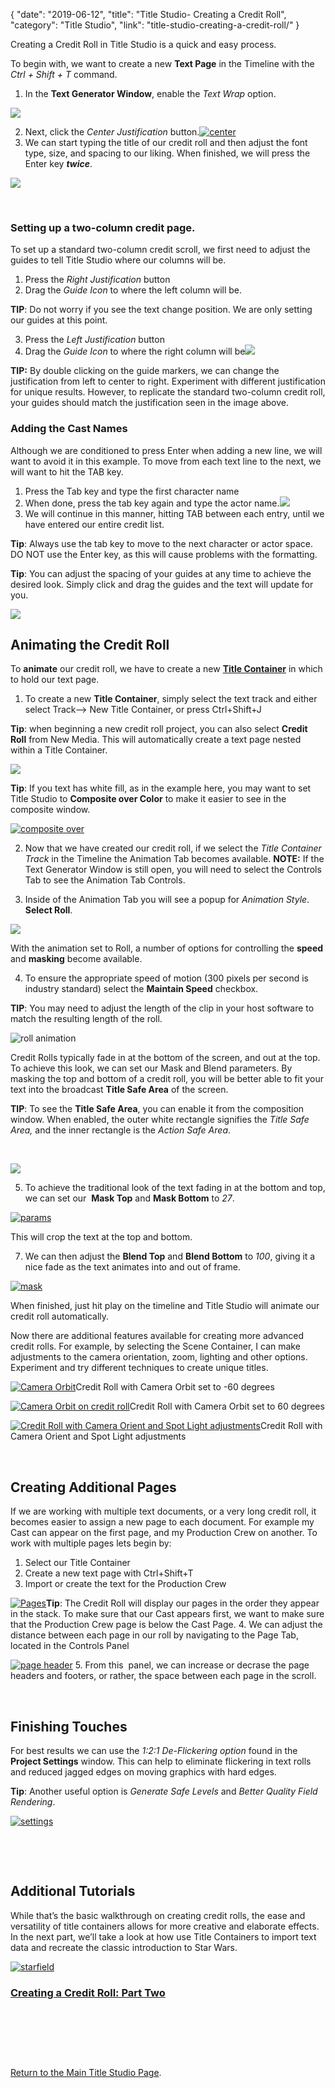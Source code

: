 {
"date": "2019-06-12",
"title": "Title Studio- Creating a Credit Roll",
"category": "Title Studio",
"link": "title-studio-creating-a-credit-roll/"
}

 Creating a Credit Roll in Title Studio is a quick and easy process.


To begin with, we want to create a new **Text Page** in the Timeline with the *Ctrl + Shift + T* command.


1. In the **Text Generator Window**, enable the *Text Wrap* option.  

[![](https://borisfx-com-res.cloudinary.com/image/upload//documentation/continuum/uploads/2016/03/Text-Wrap-1.png)](https://borisfx-com-res.cloudinary.com/image/upload//documentation/continuum/uploads/2016/03/Text-Wrap-1.png)


2. Next, click the *Center Justification* button.[![center](https://borisfx-com-res.cloudinary.com/image/upload//documentation/continuum/uploads/2016/03/center.png)](https://borisfx-com-res.cloudinary.com/image/upload//documentation/continuum/uploads/2016/03/center.png)
3. We can start typing the title of our credit roll and then adjust the font type, size, and spacing to our liking. When finished, we will press the Enter key ***twice***.


[![](https://borisfx-com-res.cloudinary.com/image/upload//documentation/continuum/uploads/2016/03/Cast-1.png)](https://borisfx-com-res.cloudinary.com/image/upload//documentation/continuum/uploads/2016/03/Cast-1.png)


 


### Setting up a two-column credit page.


To set up a standard two-column credit scroll, we first need to adjust the guides to tell Title Studio where our columns will be.


1. Press the *Right Justification* button
2. Drag the *Guide Icon* to where the left column will be.


**TIP**: Do not worry if you see the text change position. We are only setting our guides at this point.


3. Press the *Left Justification* button
4. Drag the *Guide Icon* to where the right column will be[![](https://borisfx-com-res.cloudinary.com/image/upload//documentation/continuum/uploads/2016/03/guides-1.png)](https://borisfx-com-res.cloudinary.com/image/upload//documentation/continuum/uploads/2016/03/guides-1.png)


**TIP:** By double clicking on the guide markers, we can change the justification from left to center to right. Experiment with different justification for unique results. However, to replicate the standard two-column credit roll, your guides should match the justification seen in the image above.


### Adding the Cast Names


Although we are conditioned to press Enter when adding a new line, we will want to avoid it in this example. To move from each text line to the next, we will want to hit the TAB key.


1. Press the Tab key and type the first character name
2. When done, press the tab key again and type the actor name.[![](https://borisfx-com-res.cloudinary.com/image/upload//documentation/continuum/uploads/2016/03/cast1.png)](https://borisfx-com-res.cloudinary.com/image/upload//documentation/continuum/uploads/2016/03/cast1.png)
3. We will continue in this manner, hitting TAB between each entry, until we have entered our entire credit list.


**Tip**: Always use the tab key to move to the next character or actor space. DO NOT use the Enter key, as this will cause problems with the formatting.


**Tip**: You can adjust the spacing of your guides at any time to achieve the desired look. Simply click and drag the guides and the text will update for you.


[![](https://borisfx-com-res.cloudinary.com/image/upload//documentation/continuum/uploads/2016/03/cast2.png)](https://borisfx-com-res.cloudinary.com/image/upload//documentation/continuum/uploads/2016/03/cast2.png)


## 


## Animating the Credit Roll


To **animate** our credit roll, we have to create a new [**Title Container**](/documentation/continuum/title-studio-title-container-parameter-guide) in which to hold our text page.


1. To create a new **Title Container**, simply select the text track and either select Track—> New Title Container, or press Ctrl+Shift+J


**Tip**: when beginning a new credit roll project, you can also select **Credit Roll** from New Media. This will automatically create a text page nested within a Title Container.


[![](https://borisfx-com-res.cloudinary.com/image/upload//documentation/continuum/uploads/2016/03/credit-Roll.png)](https://borisfx-com-res.cloudinary.com/image/upload//documentation/continuum/uploads/2016/03/credit-Roll.png)


**Tip**: If you text has white fill, as in the example here, you may want to set Title Studio to **Composite over Color** to make it easier to see in the composite window.


[![composite over](https://borisfx-com-res.cloudinary.com/image/upload//documentation/continuum/uploads/2016/03/composite-over.png)](https://borisfx-com-res.cloudinary.com/image/upload//documentation/continuum/uploads/2016/03/composite-over.png)


2. Now that we have created our credit roll, if we select the *Title Container Track* in the Timeline the Animation Tab becomes available. **NOTE:** If the Text Generator Window is still open, you will need to select the Controls Tab to see the Animation Tab Controls.


3. Inside of the Animation Tab you will see a popup for *Animation Style*. **Select Roll**.


[![](https://borisfx-com-res.cloudinary.com/image/upload//documentation/continuum/uploads/2016/03/roll-drop.png)](https://borisfx-com-res.cloudinary.com/image/upload//documentation/continuum/uploads/2016/03/roll-drop.png)


With the animation set to Roll, a number of options for controlling the **speed** and **masking** become available.


4. To ensure the appropriate speed of motion (300 pixels per second is industry standard) select the **Maintain Speed** checkbox.


**TIP**: You may need to adjust the length of the clip in your host software to match the resulting length of the roll.


![roll animation](https://borisfx-com-res.cloudinary.com/image/upload//documentation/continuum/uploads/2016/03/roll-animation.png)


Credit Rolls typically fade in at the bottom of the screen, and out at the top. To achieve this look, we can set our Mask and Blend parameters. By masking the top and bottom of a credit roll, you will be better able to fit your text into the broadcast **Title Safe Area** of the screen.


**TIP**: To see the **Title Safe Area**, you can enable it from the composition window. When enabled, the outer white rectangle signifies the *Title Safe Area,* and the inner rectangle is the *Action Safe Area*.


 


[![](https://borisfx-com-res.cloudinary.com/image/upload//documentation/continuum/uploads/2016/03/title-Safe.png)](https://borisfx-com-res.cloudinary.com/image/upload//documentation/continuum/uploads/2016/03/title-Safe.png)


5. To achieve the traditional look of the text fading in at the bottom and top, we can set our  **Mask Top** and **Mask Bottom** to *27*.


[![params](https://borisfx-com-res.cloudinary.com/image/upload//documentation/continuum/uploads/2016/03/params-1.png)](https://borisfx-com-res.cloudinary.com/image/upload//documentation/continuum/uploads/2016/03/params-1.png)


This will crop the text at the top and bottom.


7. We can then adjust the **Blend Top** and **Blend Bottom** to *100*, giving it a nice fade as the text animates into and out of frame.


[![mask](https://borisfx-com-res.cloudinary.com/image/upload//documentation/continuum/uploads/2016/03/mask.png)](https://borisfx-com-res.cloudinary.com/image/upload//documentation/continuum/uploads/2016/03/mask.png)


When finished, just hit play on the timeline and Title Studio will animate our credit roll automatically.


Now there are additional features available for creating more advanced credit rolls. For example, by selecting the Scene Container, I can make adjustments to the camera orientation, zoom, lighting and other options. Experiment and try different techniques to create unique titles.


[![Camera Orbit](https://borisfx-com-res.cloudinary.com/image/upload//documentation/continuum/uploads/2016/03/orient1.png)](https://borisfx-com-res.cloudinary.com/image/upload//documentation/continuum/uploads/2016/03/orient1.png)Credit Roll with Camera Orbit set to -60 degrees


[![Camera Orbit on credit roll](https://borisfx-com-res.cloudinary.com/image/upload//documentation/continuum/uploads/2016/03/orient2.png)](https://borisfx-com-res.cloudinary.com/image/upload//documentation/continuum/uploads/2016/03/orient2.png)Credit Roll with Camera Orbit set to 60 degrees


[![Credit Roll with Camera Orient and Spot Light adjustments](https://borisfx-com-res.cloudinary.com/image/upload//documentation/continuum/uploads/2016/03/orient3.png)](https://borisfx-com-res.cloudinary.com/image/upload//documentation/continuum/uploads/2016/03/orient3.png)Credit Roll with Camera Orient and Spot Light adjustments


 


## Creating Additional Pages


If we are working with multiple text documents, or a very long credit roll, it becomes easier to assign a new page to each document. For example my Cast can appear on the first page, and my Production Crew on another. To work with multiple pages lets begin by:


1. Select our Title Container
2. Create a new text page with Ctrl+Shift+T
3. Import or create the text for the Production Crew  

[![Pages](https://borisfx-com-res.cloudinary.com/image/upload//documentation/continuum/uploads/2016/03/Pages.png)](https://borisfx-com-res.cloudinary.com/image/upload//documentation/continuum/uploads/2016/03/Pages.png)**Tip**: The Credit Roll will display our pages in the order they appear in the stack. To make sure that our Cast appears first, we want to make sure that the Production Crew page is below the Cast Page.
4. We can adjust the distance between each page in our roll by navigating to the Page Tab, located in the Controls Panel  

[![page header](https://borisfx-com-res.cloudinary.com/image/upload//documentation/continuum/uploads/2016/03/page-header.png)](https://borisfx-com-res.cloudinary.com/image/upload//documentation/continuum/uploads/2016/03/page-header.png)
5. From this  panel, we can increase or decrase the page headers and footers, or rather, the space between each page in the scroll.


 


## Finishing Touches


For best results we can use the *1:2:1 De-Flickering option* found in the **Project Settings** window. This can help to eliminate flickering in text rolls and reduced jagged edges on moving graphics with hard edges.


**Tip**: Another useful option is *Generate Safe Levels* and *Better Quality Field Rendering*.


[![settings](https://borisfx-com-res.cloudinary.com/image/upload//documentation/continuum/uploads/2016/03/settings.png)](https://borisfx-com-res.cloudinary.com/image/upload//documentation/continuum/uploads/2016/03/settings.png)


 


 


## 


## Additional Tutorials


While that’s the basic walkthrough on creating credit rolls, the ease and versatility of title containers allows for more creative and elaborate effects. In the next part, we’ll take a look at how use Title Containers to import text data and recreate the classic introduction to Star Wars.


[![starfield](https://borisfx-com-res.cloudinary.com/image/upload//documentation/continuum/uploads/2018/05/starfield.png)](/documentation/continuum/title-studio-creating-credit-roll-2)


### [**Creating a Credit Roll: Part Two**](/documentation/continuum/title-studio-creating-credit-roll-2)


 


 


 


[Return to the Main Title Studio Page](/documentation/continuum/bcc-title-studio).


